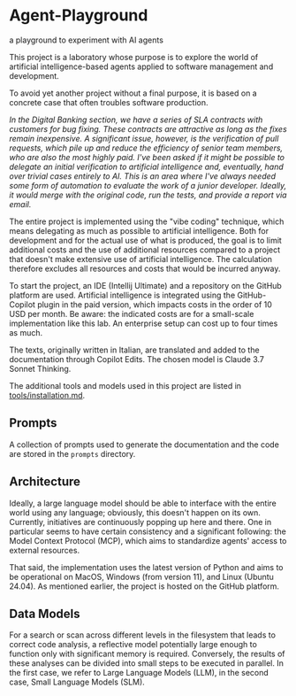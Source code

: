 # Agent-Playground
a playground to experiment with AI agents

This project is a laboratory whose purpose is to explore the world of artificial intelligence-based agents applied to software management and development.

To avoid yet another project without a final purpose, it is based on a concrete case that often troubles software production.

*In the Digital Banking section, we have a series of SLA contracts with customers for bug fixing. These contracts are attractive as long as the fixes remain inexpensive. A significant issue, however, is the verification of pull requests, which pile up and reduce the efficiency of senior team members, who are also the most highly paid. I've been asked if it might be possible to delegate an initial verification to artificial intelligence and, eventually, hand over trivial cases entirely to AI. This is an area where I've always needed some form of automation to evaluate the work of a junior developer. Ideally, it would merge with the original code, run the tests, and provide a report via email.*

The entire project is implemented using the "vibe coding" technique, which means delegating as much as possible to artificial intelligence. Both for development and for the actual use of what is produced, the goal is to limit additional costs and the use of additional resources compared to a project that doesn't make extensive use of artificial intelligence. The calculation therefore excludes all resources and costs that would be incurred anyway.

To start the project, an IDE (Intellij Ultimate) and a repository on the GitHub platform are used. Artificial intelligence is integrated using the GitHub-Copilot plugin in the paid version, which impacts costs in the order of 10 USD per month. Be aware: the indicated costs are for a small-scale implementation like this lab. An enterprise setup can cost up to four times as much. 

The texts, originally written in Italian, are translated and added to the documentation through Copilot Edits. The chosen model is Claude 3.7 Sonnet Thinking.

The additional tools and models used in this project are listed in [tools/installation.md](tools/installation.md).

## Prompts

A collection of prompts used to generate the documentation and the code are stored in the `prompts` directory.

## Architecture

Ideally, a large language model should be able to interface with the entire world using any language; obviously, this doesn't happen on its own. Currently, initiatives are continuously popping up here and there. One in particular seems to have certain consistency and a significant following: the Model Context Protocol (MCP), which aims to standardize agents' access to external resources.

That said, the implementation uses the latest version of Python and aims to be operational on MacOS, Windows (from version 11), and Linux (Ubuntu 24.04). As mentioned earlier, the project is hosted on the GitHub platform.

## Data Models

For a search or scan across different levels in the filesystem that leads to correct code analysis, a reflective model potentially large enough to function only with significant memory is required. Conversely, the results of these analyses can be divided into small steps to be executed in parallel. In the first case, we refer to Large Language Models (LLM), in the second case, Small Language Models (SLM).
